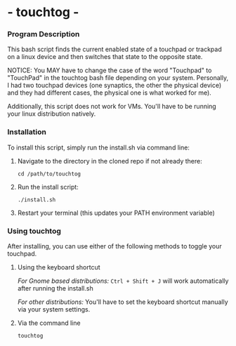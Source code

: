 # - touchtog -

### Program Description
This bash script finds the current enabled state of a touchpad or
trackpad on a linux device and then switches that state to the
opposite state.

NOTICE: You MAY have to change the case of the word "Touchpad" to
"TouchPad" in the touchtog bash file depending on your system.
Personally, I had two touchpad devices (one synaptics, the other the
physical device) and they had different cases, the physical one is
what worked for me).

Additionally, this script does not work for VMs. You'll have to be
running your linux distribution natively.

### Installation
To install this script, simply run the install.sh via command line:

1. Navigate to the directory in the cloned repo if not already there:

    `cd /path/to/touchtog`

2. Run the install script:

    `./install.sh`

3. Restart your terminal (this updates your PATH environment variable)

### Using touchtog
After installing, you can use either of the following methods to
toggle your touchpad.

1. Using the keyboard shortcut

    *For Gnome based distributions:* `Ctrl + Shift + J` will work
    automatically after running the install.sh

    *For other distributions:* You'll have to set the keyboard
    shortcut manually via your system settings.

2. Via the command line

    `touchtog`
